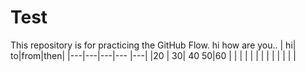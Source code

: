 # Test
This repository is for practicing the GitHub Flow.
hi how are you..
| hi| to|from|then|
|---|---|---|---  |---|
|20 | 30| 40  50|60 |
|   |   |   |   |   |
|   |   |   |   |   |
